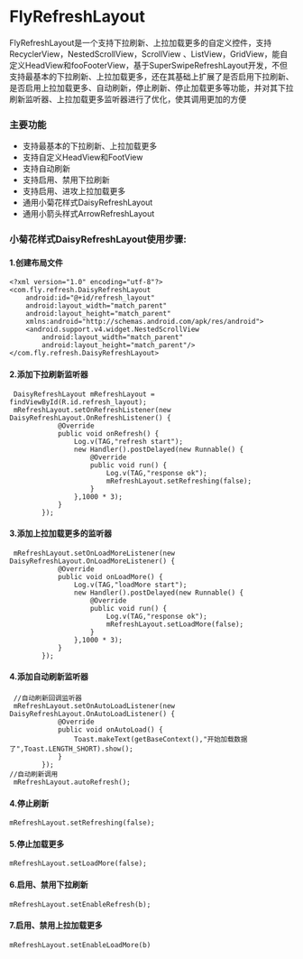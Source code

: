 # FlyRefreshLayout
FlyRefreshLayout是一个支持下拉刷新、上拉加载更多的自定义控件，支持RecyclerView，NestedScrollView，ScrollView 、ListView，GridView，能自定义HeadView和fooFooterView，基于SuperSwipeRefreshLayout开发，不但支持最基本的下拉刷新、上拉加载更多，还在其基础上扩展了是否启用下拉刷新、是否启用上拉加载更多、自动刷新，停止刷新、停止加载更多等功能，并对其下拉刷新监听器、上拉加载更多监听器进行了优化，使其调用更加的方便
### 主要功能

* 支持最基本的下拉刷新、上拉加载更多
* 支持自定义HeadView和FootView
* 支持自动刷新
* 支持启用、禁用下拉刷新
* 支持启用、进攻上拉加载更多
* 通用小菊花样式DaisyRefreshLayout
* 通用小箭头样式ArrowRefreshLayout
### 小菊花样式DaisyRefreshLayout使用步骤:
#### 1.创建布局文件
```
<?xml version="1.0" encoding="utf-8"?>
<com.fly.refresh.DaisyRefreshLayout
    android:id="@+id/refresh_layout"
    android:layout_width="match_parent"
    android:layout_height="match_parent"
    xmlns:android="http://schemas.android.com/apk/res/android">
    <android.support.v4.widget.NestedScrollView
        android:layout_width="match_parent"
        android:layout_height="match_parent"/>    
</com.fly.refresh.DaisyRefreshLayout>
```
#### 2.添加下拉刷新监听器
```
 DaisyRefreshLayout mRefreshLayout = findViewById(R.id.refresh_layout);
 mRefreshLayout.setOnRefreshListener(new DaisyRefreshLayout.OnRefreshListener() {
            @Override
            public void onRefresh() {
                Log.v(TAG,"refresh start");
                new Handler().postDelayed(new Runnable() {
                    @Override
                    public void run() {
                        Log.v(TAG,"response ok");
                        mRefreshLayout.setRefreshing(false);
                    }
                },1000 * 3);
            }
        });
```
#### 3.添加上拉加载更多的监听器
```
 mRefreshLayout.setOnLoadMoreListener(new DaisyRefreshLayout.OnLoadMoreListener() {
            @Override
            public void onLoadMore() {
                Log.v(TAG,"loadMore start");
                new Handler().postDelayed(new Runnable() {
                    @Override
                    public void run() {
                        Log.v(TAG,"response ok");
                        mRefreshLayout.setLoadMore(false);
                    }
                },1000 * 3);
            }
        });
```
#### 4.添加自动刷新监听器
```
 //自动刷新回调监听器
 mRefreshLayout.setOnAutoLoadListener(new DaisyRefreshLayout.OnAutoLoadListener() {
            @Override
            public void onAutoLoad() {
                Toast.makeText(getBaseContext(),"开始加载数据了",Toast.LENGTH_SHORT).show();
            }
        });
//自动刷新调用   
 mRefreshLayout.autoRefresh();
 ```
#### 4.停止刷新
```
mRefreshLayout.setRefreshing(false);
```
#### 5.停止加载更多
```
mRefreshLayout.setLoadMore(false);
```
#### 6.启用、禁用下拉刷新
```
mRefreshLayout.setEnableRefresh(b);
```
#### 7.启用、禁用上拉加载更多
```
mRefreshLayout.setEnableLoadMore(b)
```

 
